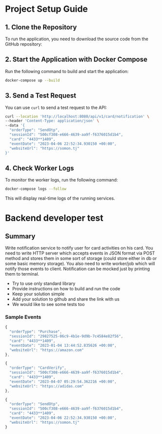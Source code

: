 # Project Setup Guide

## 1. Clone the Repository
To run the application, you need to download the source code from the GitHub repository:

## 2. Start the Application with Docker Compose
Run the following command to build and start the application:
```sh
docker-compose up --build
```

## 3. Send a Test Request
You can use `curl` to send a test request to the API:
```sh
curl --location 'http://localhost:8080/api/v1/card/notification' \
--header 'Content-Type: application/json' \
--data '{
  "orderType": "SendOtp",
  "sessionId": "500cf308-e666-4639-aa9f-f6376015d1b4",
  "card": "4433**1409",
  "eventDate": "2023-04-06 22:52:34.930150 +00:00",
  "websiteUrl": "https://somon.tj"
}'
```

## 4. Check Worker Logs
To monitor the worker logs, run the following command:
```sh
docker-compose logs --follow
```

This will display real-time logs of the running services.




Backend developer test
=================

## Summary
Write notification service to notify user for card activities on his card. You need to write HTTP server which accepts events in JSON format via POST method and stores them in some sort of storage
(could store either in db or some basic memory storage). You also need to write worker/job which will notify those events to client. Notification can be mocked just by printing them to terminal.

- Try to use only standard library
- Provide instructions on how to build and run the code
- Keep your solution simple
- Add your solution to github and share the link with us
- We would like to see some tests too

### Sample Events
```javascript
{
  "orderType": "Purchase",
  "sessionId": "29827525-06c9-4b1e-9d9b-7c4584e82f56",
  "card": "4433**1409",
  "eventDate": "2023-01-04 13:44:52.835626 +00:00",
  "websiteUrl": "https://amazon.com"
},

{
  "orderType": "CardVerify",
  "sessionId": "500cf308-e666-4639-aa9f-f6376015d1b4",
  "card": "4433**1409",
  "eventDate": "2023-04-07 05:29:54.362216 +00:00",
  "websiteUrl": "https://adidas.com"
},

{
  "orderType": "SendOtp",
  "sessionId": "500cf308-e666-4639-aa9f-f6376015d1b4", 
  "card": "4433**1409", 
  "eventDate": "2023-04-06 22:52:34.930150 +00:00",
  "websiteUrl": "https://somon.tj"
}
```